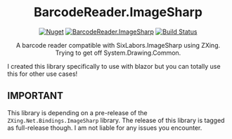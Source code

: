 <h1 align="center">BarcodeReader.ImageSharp</h1>
<div align="center">
  
[![Nuget](https://img.shields.io/nuget/v/BarcodeReader.ImageSharp?style=flat-square)](https://www.nuget.org/packages/BarcodeReader.ImageSharp/)
[![BarcodeReader.ImageSharp](https://img.shields.io/nuget/dt/BarcodeReader.ImageSharp.svg?style=flat-square)](https://www.nuget.org/packages/BarcodeReader.ImageSharp/)
[![Build Status](https://img.shields.io/travis/baltermia/barcodereader-imagesharp.svg?branch=main&style=flat-square)](https://app.travis-ci.com/baltermia/barcodereader-imagesharp)
  
A barcode reader compatible with SixLabors.ImageSharp using ZXing. Trying to get off System.Drawing.Common.
</div>

I created this library specifically to use with blazor but you can totally use this for other use cases!

## IMPORTANT
This library is depending on a pre-release of the `ZXing.Net.Bindings.ImageSharp` library. The release of this library is tagged as full-release though. I am not liable for any issues you encounter.
